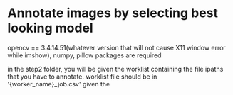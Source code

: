 # Annotate images by selecting best looking model

opencv == 3.4.14.51(whatever version that will not cause X11 window error while imshow), numpy, pillow packages are required

in the step2 folder, you will be given the worklist containing the file ipaths that you have to annotate. 
worklist file should be in
  '{worker_name}_job.csv'
given the 

